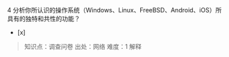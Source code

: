 4
分析你所认识的操作系统（Windows、Linux、FreeBSD、Android、iOS）所具有的独特和共性的功能？
- [x]  

> 知识点：调查问卷
> 出处：网络
> 难度：1
> 解释
